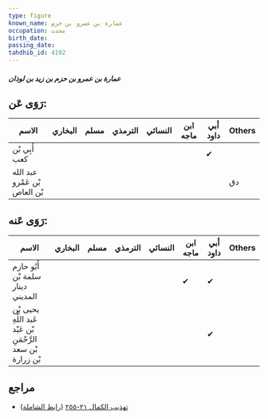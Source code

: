 ```yaml
---
type: figure
known_name: عمارة بن عمرو بن حزم
occupation: محدث
birth_date:
passing_date:
tahdhib_id: 4192
---
```

##### عمارة بن عمرو بن حزم بن زيد بن لوذان

## رَوَى عَن:
| الاسم                         | البخاري | مسلم | الترمذي | النسائي | ابن ماجه | أبي داود | Others |
| ----------------------------- | ------- | ---- | ------- | ------- | -------- | -------- | ------ |
| أَبِي بْن كعب                 |         |      |         |         |          | ✔        |        |
| عبد الله بْن عَمْرو بْن العاص |         |      |         |         |          |          | دق     |
## رَوَى عَنه:
| الاسم                                                         | البخاري | مسلم | الترمذي | النسائي | ابن ماجه | أبي داود | Others |
| ------------------------------------------------------------- | ------- | ---- | ------- | ------- | -------- | -------- | ------ |
| أَبُو حازم سلمة بْن دينار المديني                             |         |      |         |         | ✔        | ✔        |        |
| يحيى بْن عَبد اللَّهِ بْن عَبْد الرَّحْمَنِ بْن سعد بْن زرارة |         |      |         |         |          | ✔        |        |
## مراجع
- [تهذيب الكمال ٢١-٢٥٥](obsidian://open?vault=Tahdhib-al-Kamal&file=Figures/٤١٩٢-عمارة%20بن%20عمرو%20بن%20حزم%20بن%20زيد%20بن%20لوذان) ([رابط الشاملة](https://shamela.ws/book/3722/10902))